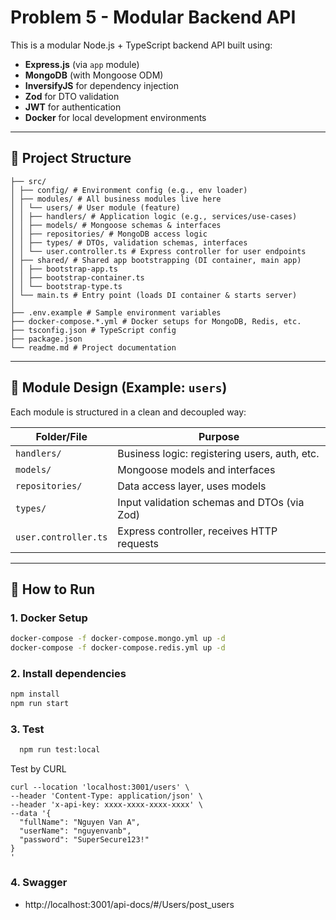 

# Problem 5 - Modular Backend API

This is a modular Node.js + TypeScript backend API built using:
- **Express.js** (via `app` module)
- **MongoDB** (with Mongoose ODM)
- **InversifyJS** for dependency injection
- **Zod** for DTO validation
- **JWT** for authentication
- **Docker** for local development environments

---

## 📁 Project Structure
```
├── src/
│ ├── config/ # Environment config (e.g., env loader)
│ ├── modules/ # All business modules live here
│ │ └── users/ # User module (feature)
│ │ ├── handlers/ # Application logic (e.g., services/use-cases)
│ │ ├── models/ # Mongoose schemas & interfaces
│ │ ├── repositories/ # MongoDB access logic
│ │ ├── types/ # DTOs, validation schemas, interfaces
│ │ └── user.controller.ts # Express controller for user endpoints
│ ├── shared/ # Shared app bootstrapping (DI container, main app)
│ │ ├── bootstrap-app.ts
│ │ ├── bootstrap-container.ts
│ │ └── bootstrap-type.ts
│ └── main.ts # Entry point (loads DI container & starts server)
│
├── .env.example # Sample environment variables
├── docker-compose.*.yml # Docker setups for MongoDB, Redis, etc.
├── tsconfig.json # TypeScript config
├── package.json
└── readme.md # Project documentation
```


---

## 🧩 Module Design (Example: `users`)

Each module is structured in a clean and decoupled way:

| Folder/File           | Purpose |
|-----------------------|---------|
| `handlers/`           | Business logic: registering users, auth, etc. |
| `models/`             | Mongoose models and interfaces |
| `repositories/`       | Data access layer, uses models |
| `types/`              | Input validation schemas and DTOs (via Zod) |
| `user.controller.ts`  | Express controller, receives HTTP requests |

---

## 🚀 How to Run
### 1. Docker Setup

```bash
docker-compose -f docker-compose.mongo.yml up -d
docker-compose -f docker-compose.redis.yml up -d
```
### 2. Install dependencies

```bash
npm install
npm run start
```

### 3.  Test

```bash
  npm run test:local
```

Test by CURL
```
curl --location 'localhost:3001/users' \
--header 'Content-Type: application/json' \
--header 'x-api-key: xxxx-xxxx-xxxx-xxxx' \
--data '{
  "fullName": "Nguyen Van A",
  "userName": "nguyenvanb",
  "password": "SuperSecure123!"
}
'
```

### 4. Swagger
- http://localhost:3001/api-docs/#/Users/post_users